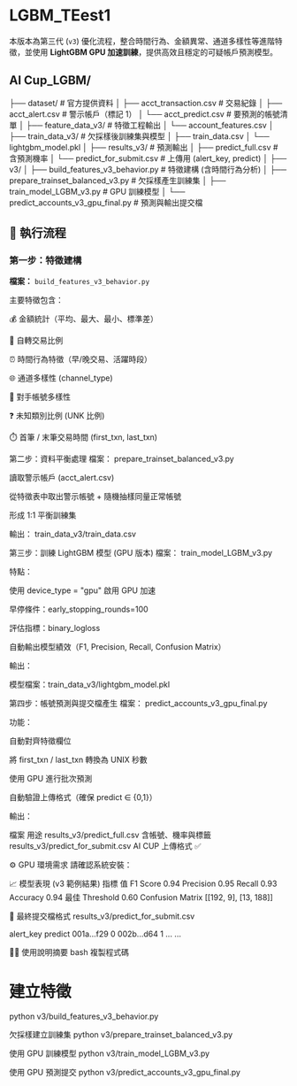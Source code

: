 # LGBM_TEest1
本版本為第三代 (`v3`) 優化流程，整合時間行為、金額異常、通道多樣性等進階特徵，並使用 **LightGBM GPU 加速訓練**，提供高效且穩定的可疑帳戶預測模型。
## AI Cup_LGBM/
├── dataset/ # 官方提供資料
│ ├── acct_transaction.csv # 交易紀錄
│ ├── acct_alert.csv # 警示帳戶（標記 1）
│ └── acct_predict.csv # 要預測的帳號清單
│
├── feature_data_v3/ # 特徵工程輸出
│ └── account_features.csv
│
├── train_data_v3/ # 欠採樣後訓練集與模型
│ ├── train_data.csv
│ └── lightgbm_model.pkl
│
├── results_v3/ # 預測輸出
│ ├── predict_full.csv # 含預測機率
│ └── predict_for_submit.csv # 上傳用 (alert_key, predict)
│
├── v3/
│ ├── build_features_v3_behavior.py # 特徵建構 (含時間行為分析)
│ ├── prepare_trainset_balanced_v3.py # 欠採樣產生訓練集
│ ├── train_model_LGBM_v3.py # GPU 訓練模型
│ └── predict_accounts_v3_gpu_final.py # 預測與輸出提交檔



## 🚀 執行流程

### 第一步：特徵建構  
**檔案：** `build_features_v3_behavior.py`


主要特徵包含：

💰 金額統計（平均、最大、最小、標準差）

🔄 自轉交易比例

⏰ 時間行為特徵（早/晚交易、活躍時段）

🌐 通道多樣性 (channel_type)

🔗 對手帳號多樣性

❓ 未知類別比例 (UNK 比例)

⏱️ 首筆 / 末筆交易時間 (first_txn, last_txn)


第二步：資料平衡處理
檔案： prepare_trainset_balanced_v3.py


讀取警示帳戶 (acct_alert.csv)

從特徵表中取出警示帳號 + 隨機抽樣同量正常帳號

形成 1:1 平衡訓練集

輸出： train_data_v3/train_data.csv


第三步：訓練 LightGBM 模型 (GPU 版本)
檔案： train_model_LGBM_v3.py

特點：

使用 device_type = "gpu" 啟用 GPU 加速

早停條件：early_stopping_rounds=100

評估指標：binary_logloss

自動輸出模型績效（F1, Precision, Recall, Confusion Matrix）

輸出：

模型檔案：train_data_v3/lightgbm_model.pkl


第四步：帳號預測與提交檔產生
檔案： predict_accounts_v3_gpu_final.py

功能：

自動對齊特徵欄位

將 first_txn / last_txn 轉換為 UNIX 秒數

使用 GPU 進行批次預測

自動驗證上傳格式（確保 predict ∈ {0,1}）

輸出：

檔案	用途
results_v3/predict_full.csv	含帳號、機率與標籤
results_v3/predict_for_submit.csv	AI CUP 上傳格式 ✅


⚙️ GPU 環境需求
請確認系統安裝：


📈 模型表現 (v3 範例結果)
指標	值
F1 Score	0.94
Precision	0.95
Recall	0.93
Accuracy	0.94
最佳 Threshold	0.60
Confusion Matrix	[[192, 9], [13, 188]]

🏁 最終提交檔格式
results_v3/predict_for_submit.csv

alert_key	predict
001a...f29	0
002b...d64	1
...	...


👨‍💻 使用說明摘要
bash
複製程式碼
# 建立特徵
python v3/build_features_v3_behavior.py

欠採樣建立訓練集
python v3/prepare_trainset_balanced_v3.py

使用 GPU 訓練模型
python v3/train_model_LGBM_v3.py

使用 GPU 預測提交
python v3/predict_accounts_v3_gpu_final.py
